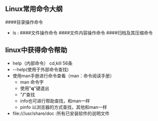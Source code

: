 ## Linux常用命令大纲
####目录操作命令
- ls :
####文件操作命令
####文件内容操作命令
####归档及其压缩命令
## linux中获得命令帮助
- help（内部命令） cd,kill 56条
- --help(使用于外部命令查找)
- 使用man手册进行命令查看（man：命令阅读手册）
  - man 命令字
  - 使用"**q**"键退出
  - "**/**"查找
  - info也可进行帮助查找，和man一样
  - pinfo 以浏览器的方式查找，其他和man一样
- file:///usr/share/doc :所有已安装软件的说明文件